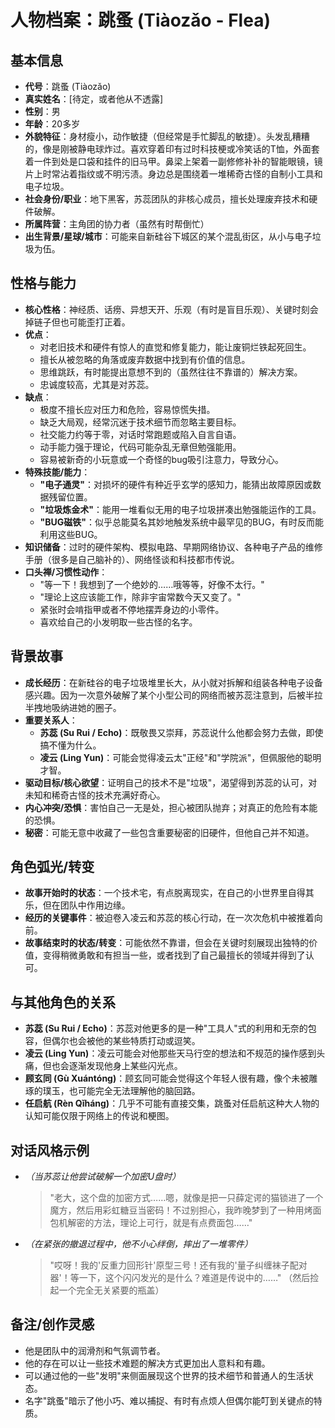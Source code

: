 # 人物档案：跳蚤 (Tiàozǎo - Flea)

## 基本信息
- **代号**：跳蚤 (Tiàozǎo)
- **真实姓名**：[待定，或者他从不透露]
- **性别**：男
- **年龄**：20多岁
- **外貌特征**：身材瘦小，动作敏捷（但经常是手忙脚乱的敏捷）。头发乱糟糟的，像是刚被静电球炸过。喜欢穿着印有过时科技梗或冷笑话的T恤，外面套着一件到处是口袋和挂件的旧马甲。鼻梁上架着一副修修补补的智能眼镜，镜片上时常沾着指纹或不明污渍。身边总是围绕着一堆稀奇古怪的自制小工具和电子垃圾。
- **社会身份/职业**：地下黑客，苏蕊团队的非核心成员，擅长处理废弃技术和硬件破解。
- **所属阵营**：主角团的协力者（虽然有时帮倒忙）
- **出生背景/星球/城市**：可能来自新硅谷下城区的某个混乱街区，从小与电子垃圾为伍。

## 性格与能力
- **核心性格**：神经质、话痨、异想天开、乐观（有时是盲目乐观）、关键时刻会掉链子但也可能歪打正着。
- **优点**：
    - 对老旧技术和硬件有惊人的直觉和修复能力，能让废铜烂铁起死回生。
    - 擅长从被忽略的角落或废弃数据中找到有价值的信息。
    - 思维跳跃，有时能提出意想不到的（虽然往往不靠谱的）解决方案。
    - 忠诚度较高，尤其是对苏蕊。
- **缺点**：
    - 极度不擅长应对压力和危险，容易惊慌失措。
    - 缺乏大局观，经常沉迷于技术细节而忽略主要目标。
    - 社交能力约等于零，对话时常跑题或陷入自言自语。
    - 动手能力强于理论，代码可能杂乱无章但勉强能用。
    - 容易被新奇的小玩意或一个奇怪的bug吸引注意力，导致分心。
- **特殊技能/能力**：
    - **"电子通灵"**：对损坏的硬件有种近乎玄学的感知力，能猜出故障原因或数据残留位置。
    - **"垃圾炼金术"**：能用一堆看似无用的电子垃圾拼凑出勉强能运作的工具。
    - **"BUG磁铁"**：似乎总能莫名其妙地触发系统中最罕见的BUG，有时反而能利用这些BUG。
- **知识储备**：过时的硬件架构、模拟电路、早期网络协议、各种电子产品的维修手册（很多是自己脑补的）、网络怪谈和科技都市传说。
- **口头禅/习惯性动作**：
    - "等一下！我想到了一个绝妙的……哦等等，好像不太行。"
    - "理论上这应该能工作，除非宇宙常数今天又变了。"
    - 紧张时会啃指甲或者不停地摆弄身边的小零件。
    - 喜欢给自己的小发明取一些古怪的名字。

## 背景故事
- **成长经历**：在新硅谷的电子垃圾堆里长大，从小就对拆解和组装各种电子设备感兴趣。因为一次意外破解了某个小型公司的网络而被苏蕊注意到，后被半拉半拽地吸纳进她的圈子。
- **重要关系人**：
    - **苏蕊 (Su Rui / Echo)**：既敬畏又崇拜，苏蕊说什么他都会努力去做，即使搞不懂为什么。
    - **凌云 (Ling Yun)**：可能会觉得凌云太"正经"和"学院派"，但佩服他的聪明才智。
- **驱动目标/核心欲望**：证明自己的技术不是"垃圾"，渴望得到苏蕊的认可，对未知和稀奇古怪的技术充满好奇心。
- **内心冲突/恐惧**：害怕自己一无是处，担心被团队抛弃；对真正的危险有本能的恐惧。
- **秘密**：可能无意中收藏了一些包含重要秘密的旧硬件，但他自己并不知道。

## 角色弧光/转变
- **故事开始时的状态**：一个技术宅，有点脱离现实，在自己的小世界里自得其乐，但在团队中作用边缘。
- **经历的关键事件**：被迫卷入凌云和苏蕊的核心行动，在一次次危机中被推着向前。
- **故事结束时的状态/转变**：可能依然不靠谱，但会在关键时刻展现出独特的价值，变得稍微勇敢和有担当一些，或者找到了自己最擅长的领域并得到了认可。

## 与其他角色的关系
- **苏蕊 (Su Rui / Echo)**：苏蕊对他更多的是一种"工具人"式的利用和无奈的包容，但偶尔也会被他的某些特质打动或逗笑。
- **凌云 (Ling Yun)**：凌云可能会对他那些天马行空的想法和不规范的操作感到头痛，但也会逐渐发现他身上某些闪光点。
- **顾玄同 (Gù Xuántóng)**：顾玄同可能会觉得这个年轻人很有趣，像个未被雕琢的璞玉，也可能完全无法理解他的脑回路。
- **任启航 (Rèn Qǐháng)**：几乎不可能有直接交集，跳蚤对任启航这种大人物的认知可能仅限于网络上的传说和梗图。

## 对话风格示例
- *（当苏蕊让他尝试破解一个加密U盘时）*
  > "老大，这个盘的加密方式……嗯，就像是把一只薛定谔的猫锁进了一个魔方，然后用彩虹糖豆当密码！不过别担心，我昨晚梦到了一种用烤面包机解密的方法，理论上可行，就是有点费面包……"
- *（在紧张的撤退过程中，他不小心绊倒，摔出了一堆零件）*
  > "哎呀！我的'反重力回形针'原型三号！还有我的'量子纠缠袜子配对器'！等一下，这个闪闪发光的是什么？难道是传说中的……" （然后捡起一个完全无关紧要的瓶盖）

## 备注/创作灵感
- 他是团队中的润滑剂和气氛调节者。
- 他的存在可以让一些技术难题的解决方式更加出人意料和有趣。
- 可以通过他的一些"发明"来侧面展现这个世界的技术细节和普通人的生活状态。
- 名字"跳蚤"暗示了他小巧、难以捕捉、有时有点烦人但偶尔能叮到关键点的特质。 
